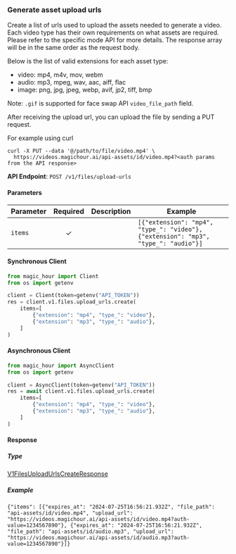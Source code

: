 
### Generate asset upload urls <a name="create"></a>

Create a list of urls used to upload the assets needed to generate a video. Each video type has their own requirements on what assets are required. Please refer to the specific mode API for more details. The response array will be in the same order as the request body.

Below is the list of valid extensions for each asset type:

- video: mp4, m4v, mov, webm
- audio: mp3, mpeg, wav, aac, aiff, flac
- image: png, jpg, jpeg, webp, avif, jp2, tiff, bmp

Note: `.gif` is supported for face swap API `video_file_path` field.

After receiving the upload url, you can upload the file by sending a PUT request.

For example using curl

```
curl -X PUT --data '@/path/to/file/video.mp4' \
  https://videos.magichour.ai/api-assets/id/video.mp4?<auth params from the API response>
```


**API Endpoint**: `POST /v1/files/upload-urls`

#### Parameters

| Parameter | Required | Description | Example |
|-----------|:--------:|-------------|--------|
| `items` | ✓ |  | `[{"extension": "mp4", "type_": "video"}, {"extension": "mp3", "type_": "audio"}]` |

#### Synchronous Client

```python
from magic_hour import Client
from os import getenv

client = Client(token=getenv("API_TOKEN"))
res = client.v1.files.upload_urls.create(
    items=[
        {"extension": "mp4", "type_": "video"},
        {"extension": "mp3", "type_": "audio"},
    ]
)

```

#### Asynchronous Client

```python
from magic_hour import AsyncClient
from os import getenv

client = AsyncClient(token=getenv("API_TOKEN"))
res = await client.v1.files.upload_urls.create(
    items=[
        {"extension": "mp4", "type_": "video"},
        {"extension": "mp3", "type_": "audio"},
    ]
)

```

#### Response

##### Type
[V1FilesUploadUrlsCreateResponse](/magic_hour/types/models/v1_files_upload_urls_create_response.py)

##### Example
`{"items": [{"expires_at": "2024-07-25T16:56:21.932Z", "file_path": "api-assets/id/video.mp4", "upload_url": "https://videos.magichour.ai/api-assets/id/video.mp4?auth-value=1234567890"}, {"expires_at": "2024-07-25T16:56:21.932Z", "file_path": "api-assets/id/audio.mp3", "upload_url": "https://videos.magichour.ai/api-assets/id/audio.mp3?auth-value=1234567890"}]}`
